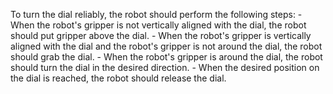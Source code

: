 To turn the dial reliably, the robot should perform the following steps:
    - When the robot's gripper is not vertically aligned with the dial, the robot should put gripper above the dial.
    - When the robot's gripper is vertically aligned with the dial and the robot's gripper is not around the dial, the robot should grab the dial.
    - When the robot's gripper is around the dial, the robot should turn the dial in the desired direction.
    - When the desired position on the dial is reached, the robot should release the dial.